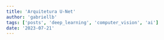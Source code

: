 ```yaml
---
title: 'Arquitetura U-Net'
author: 'gabriellb'
tags: ['posts', 'deep_learning', 'computer_vision', 'ai']
date: '2023-07-21'
---
```


